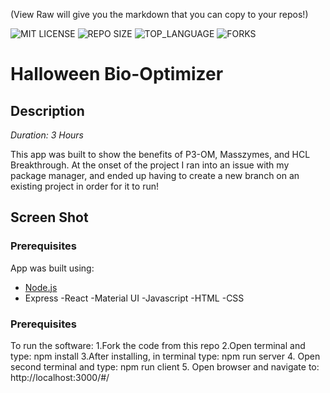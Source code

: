 (View Raw will give you the markdown that you can copy to your repos!)


![MIT LICENSE](https://img.shields.io/github/license/scottbromander/the_marketplace.svg?style=flat-square)
![REPO SIZE](https://img.shields.io/github/repo-size/scottbromander/the_marketplace.svg?style=flat-square)
![TOP_LANGUAGE](https://img.shields.io/github/languages/top/scottbromander/the_marketplace.svg?style=flat-square)
![FORKS](https://img.shields.io/github/forks/scottbromander/the_marketplace.svg?style=social)

# Halloween Bio-Optimizer

## Description

_Duration: 3 Hours_

This app was built to show the benefits of P3-OM, Masszymes, and HCL Breakthrough. At the onset of the project I ran into an issue with my package manager, and ended up having to create a new branch on an existing project in order for it to run!

## Screen Shot



### Prerequisites

App was built using:

- [Node.js](https://nodejs.org/en/)
- Express
-React
-Material UI
-Javascript
-HTML
-CSS

### Prerequisites
To run the software: 
1.Fork the code from this repo
2.Open terminal and type: npm install
3.After installing, in terminal type: npm run server
4. Open second terminal and type: npm run client
5. Open browser and navigate to: http://localhost:3000/#/